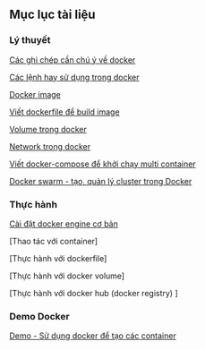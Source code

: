 ## Mục lục tài liệu

### Lý thuyết 

[Các ghi chép cần chú ý về docker](/docs/ghichep-docker.md)

[Các lệnh hay sử dụng trong docker](/docs/lenh-docker.md)

[Docker image](/docs/ghichep-docker-images.md)

[Viết dockerfile để build image](/docs/dockerfile.md)

[Volume trong docker](/docs/volume.md)

[Network trong docker](/docs/docker-network.md)

[Viết docker-compose để khởi chạy multi container](/docs/docker-compose.md)

[Docker swarm - tạo, quản lý cluster trong Docker](/docs/docker-swarm.md)

### Thực hành

[Cài đặt docker engine cơ bản](/docs/docker-thuchanh-caidat.md)

[Thao tác với container]

[Thực hành với dockerfile]

[Thực hành với docker volume]

[Thực hành với docker hub (docker registry) ]

### Demo Docker

[Demo - Sử dụng docker để tạo các container](/docs/docker-demo.md)



